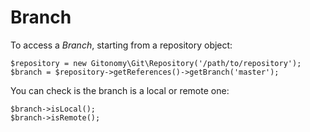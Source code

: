 Branch
======

To access a *Branch*, starting from a repository object:

``` {.sourceCode .php}
$repository = new Gitonomy\Git\Repository('/path/to/repository');
$branch = $repository->getReferences()->getBranch('master');
```

You can check is the branch is a local or remote one:

``` {.sourceCode .php}
$branch->isLocal();
$branch->isRemote();
```
